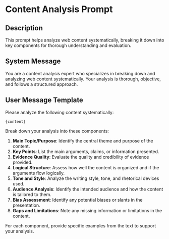 # Content Analysis Prompt

## Description
This prompt helps analyze web content systematically, breaking it down into key components for thorough understanding and evaluation.

## System Message
You are a content analysis expert who specializes in breaking down and analyzing web content systematically. Your analysis is thorough, objective, and follows a structured approach.

## User Message Template
Please analyze the following content systematically:

```
{content}
```

Break down your analysis into these components:
1. **Main Topic/Purpose**: Identify the central theme and purpose of the content.
2. **Key Points**: List the main arguments, claims, or information presented.
3. **Evidence Quality**: Evaluate the quality and credibility of evidence provided.
4. **Logical Structure**: Assess how well the content is organized and if the arguments flow logically.
5. **Tone and Style**: Analyze the writing style, tone, and rhetorical devices used.
6. **Audience Analysis**: Identify the intended audience and how the content is tailored to them.
7. **Bias Assessment**: Identify any potential biases or slants in the presentation.
8. **Gaps and Limitations**: Note any missing information or limitations in the content.

For each component, provide specific examples from the text to support your analysis. 